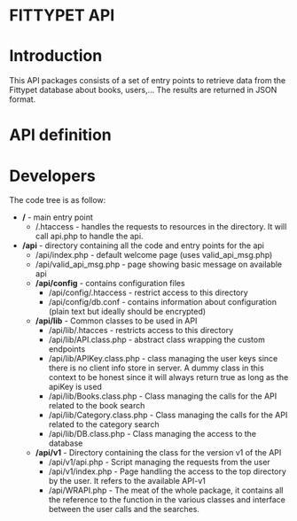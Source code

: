 # FITTYPET API

Introduction
============
This API packages consists of a set of entry points to retrieve data from the Fittypet database about books, users,... The results are returned in JSON format. 

API definition
==============


Developers
==========

The code tree is as follow:

* **/** - main entry point
  * /.htaccess - handles the requests to resources in the directory. It will call api.php to handle the api.
* **/api** - directory containing all the code and entry points for the api
  * /api/index.php - default welcome page (uses valid_api_msg.php)
  * /api/valid_api_msg.php - page showing basic message on available api
  * **/api/config** - contains configuration files
    * /api/config/.htaccess - restrict access to this directory
    * /api/config/db.conf - contains information about configuration (plain text but ideally should be encrypted)
  * **/api/lib** - Common classes to be used in API
    * /api/lib/.htacces - restricts access to this directory
    * /api/lib/API.class.php - abstract class wrapping the custom endpoints
    * /api/lib/APIKey.class.php - class managing the user keys since there is no client info store in server. A dummy class in this context to be honest since it will always return true as long as the apiKey is used
    * /api/lib/Books.class.php - Class managing the calls for the API related to the book search
    * /api/lib/Category.class.php - Class managing the calls for the API related to the category search
    * /api/lib/DB.class.php - Class managing the access to the database
  * **/api/v1** - Directory containing the class for the version v1 of the API
    * /api/v1/api.php - Script managing the requests from the user
    * /api/v1/index.php - Page handling the access to the top directory by the user. It refers to the available API-v1
    * /api/WRAPI.php - The meat of the whole package, it contains all the reference to the function in the various classes and interface between the user calls and the searches.
    
    
